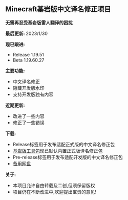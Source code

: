 ## Minecraft基岩版中文译名修正项目

<b>无需再忍受基岩版雷人翻译的困扰</b>

<b>最后更新: </b>2023/1/30<br>

<b>现已跟进:</b>
- Release 1.19.51
- Beta 1.19.60.27

<b>主要功能:</b>

- 中文译名修正
- 隐藏开发版水印
- 支持开发版独有内容

<b>近期更新:</b>

- 改进了一些内容
- 修正了一些错误

<b>下载:</b>
- Release标签用于发布适配正式版的中文译名修正包
- [基岩版工具包](https://github.com/Spectrollay/mcpack_bk)现已默认内置正式版译名修正包
- Pre-release标签用于发布适配开发版的中文译名修正包
- [备用网盘](https://pan.huang1111.cn/s/5eOAul?path=/)

<b>关于:</b>
- 本项目允许自由转载及二创,但须保留版权
- 项目仍在不断改进中,欢迎提出宝贵的意见!
